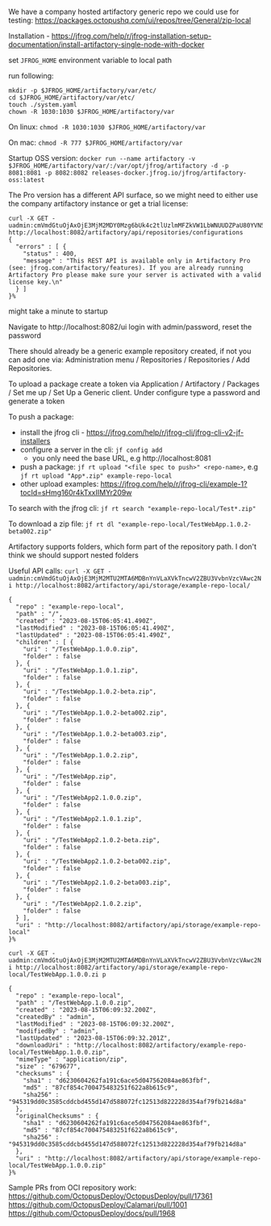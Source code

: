 We have a company hosted artifactory generic repo we could use for testing:  https://packages.octopushq.com/ui/repos/tree/General/zip-local


Installation - https://jfrog.com/help/r/jfrog-installation-setup-documentation/install-artifactory-single-node-with-docker

set `JFROG_HOME` environment variable to local path

run following:
```
mkdir -p $JFROG_HOME/artifactory/var/etc/
cd $JFROG_HOME/artifactory/var/etc/
touch ./system.yaml
chown -R 1030:1030 $JFROG_HOME/artifactory/var
```

On linux:
`chmod -R 1030:1030 $JFROG_HOME/artifactory/var`

On mac:
`chmod -R 777 $JFROG_HOME/artifactory/var`

Startup OSS version:
`docker run --name artifactory -v $JFROG_HOME/artifactory/var/:/var/opt/jfrog/artifactory -d -p 8081:8081 -p 8082:8082 releases-docker.jfrog.io/jfrog/artifactory-oss:latest`

The Pro version has a different API surface, so we might need to either use the company artifactory instance or get a trial license:
```
curl -X GET -uadmin:cmVmdGtuOjAxOjE3MjM2MDY0Mzg6bUk4c2tlUzlmMFZkVW1LbWNUUDZPaU80YVN5 http://localhost:8082/artifactory/api/repositories/configurations
{
  "errors" : [ {
    "status" : 400,
    "message" : "This REST API is available only in Artifactory Pro (see: jfrog.com/artifactory/features). If you are already running Artifactory Pro please make sure your server is activated with a valid license key.\n"
  } ]
}%
```

might take a minute to startup

Navigate to http://localhost:8082/ui
login with admin/password, reset the password

There should already be a generic example repository created, if not you can add one via: Administration menu / Repositories / Repositories / Add Repositories.

To upload a package create a token via Application / Artifactory / Packages / Set me up / Set Up a Generic client.
Under configure type a password and generate a token

To push a package:
- install the jfrog cli - https://jfrog.com/help/r/jfrog-cli/jfrog-cli-v2-jf-installers
- configure a server in the cli: `jf config add`
  - you only need the base URL, e.g http://localhost:8081
- push a package: `jf rt upload "<file spec to push>" <repo-name>`, e.g `jf rt upload "App*.zip" example-repo-local`
- other upload examples: https://jfrog.com/help/r/jfrog-cli/example-1?tocId=sHmg160r4kTxxIIMYr209w

To search with the jfrog cli:
`jf rt search "example-repo-local/Test*.zip"`

To download a zip file:
`jf rt dl "example-repo-local/TestWebApp.1.0.2-beta002.zip"`


Artifactory supports folders, which form part of the repository path. I don't think we should support nested folders

Useful API calls:
`curl -X GET -uadmin:cmVmdGtuOjAxOjE3MjM2MTU2MTA6MDBnYnVLaXVkTncwV2ZBU3VvbnVzcVAwc2Ni http://localhost:8082/artifactory/api/storage/example-repo-local/`

```
{
  "repo" : "example-repo-local",
  "path" : "/",
  "created" : "2023-08-15T06:05:41.490Z",
  "lastModified" : "2023-08-15T06:05:41.490Z",
  "lastUpdated" : "2023-08-15T06:05:41.490Z",
  "children" : [ {
    "uri" : "/TestWebApp.1.0.0.zip",
    "folder" : false
  }, {
    "uri" : "/TestWebApp.1.0.1.zip",
    "folder" : false
  }, {
    "uri" : "/TestWebApp.1.0.2-beta.zip",
    "folder" : false
  }, {
    "uri" : "/TestWebApp.1.0.2-beta002.zip",
    "folder" : false
  }, {
    "uri" : "/TestWebApp.1.0.2-beta003.zip",
    "folder" : false
  }, {
    "uri" : "/TestWebApp.1.0.2.zip",
    "folder" : false
  }, {
    "uri" : "/TestWebApp.zip",
    "folder" : false
  }, {
    "uri" : "/TestWebApp2.1.0.0.zip",
    "folder" : false
  }, {
    "uri" : "/TestWebApp2.1.0.1.zip",
    "folder" : false
  }, {
    "uri" : "/TestWebApp2.1.0.2-beta.zip",
    "folder" : false
  }, {
    "uri" : "/TestWebApp2.1.0.2-beta002.zip",
    "folder" : false
  }, {
    "uri" : "/TestWebApp2.1.0.2-beta003.zip",
    "folder" : false
  }, {
    "uri" : "/TestWebApp2.1.0.2.zip",
    "folder" : false
  } ],
  "uri" : "http://localhost:8082/artifactory/api/storage/example-repo-local"
}%
```

`curl -X GET -uadmin:cmVmdGtuOjAxOjE3MjM2MTU2MTA6MDBnYnVLaXVkTncwV2ZBU3VvbnVzcVAwc2Ni http://localhost:8082/artifactory/api/storage/example-repo-local/TestWebApp.1.0.0.zi
p`

```
{
  "repo" : "example-repo-local",
  "path" : "/TestWebApp.1.0.0.zip",
  "created" : "2023-08-15T06:09:32.200Z",
  "createdBy" : "admin",
  "lastModified" : "2023-08-15T06:09:32.200Z",
  "modifiedBy" : "admin",
  "lastUpdated" : "2023-08-15T06:09:32.201Z",
  "downloadUri" : "http://localhost:8082/artifactory/example-repo-local/TestWebApp.1.0.0.zip",
  "mimeType" : "application/zip",
  "size" : "679677",
  "checksums" : {
    "sha1" : "d6230604262fa191c6ace5d047562084ae863fbf",
    "md5" : "87cf854c700475483251f622a8b615c9",
    "sha256" : "945319dd0c3585cddcbd455d147d588072fc12513d822228d354af79fb214d8a"
  },
  "originalChecksums" : {
    "sha1" : "d6230604262fa191c6ace5d047562084ae863fbf",
    "md5" : "87cf854c700475483251f622a8b615c9",
    "sha256" : "945319dd0c3585cddcbd455d147d588072fc12513d822228d354af79fb214d8a"
  },
  "uri" : "http://localhost:8082/artifactory/api/storage/example-repo-local/TestWebApp.1.0.0.zip"
}%
```


Sample PRs from OCI repository work:
https://github.com/OctopusDeploy/OctopusDeploy/pull/17361
https://github.com/OctopusDeploy/Calamari/pull/1001
https://github.com/OctopusDeploy/docs/pull/1968
